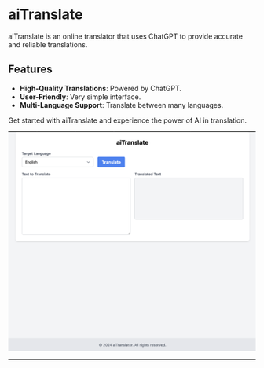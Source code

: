 # aiTranslate

aiTranslate is an online translator that uses ChatGPT to provide accurate and reliable translations.

## Features

- **High-Quality Translations**: Powered by ChatGPT.
- **User-Friendly**: Very simple interface.
- **Multi-Language Support**: Translate between many languages.

Get started with aiTranslate and experience the power of AI in translation.

![aiTranslate Screenshot](./screenshot.png)

---
